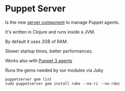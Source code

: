 # Puppet Server

Is the new [server component](http://docs.puppetlabs.com/puppetserver/2.2/index.html) to manage Puppet agents.

It's written in Clojure and runs inside a JVM.

By default it uses 2GB of RAM.

Slower startup times, better performances.

Works also with [Puppet 3 agents]()

Runs the gems needed by our modules via Juby

    puppetserver gem list
    sudo puppetserver gem install rake --no-ri --no-rdoc
